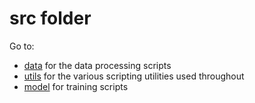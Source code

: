 # src folder

Go to:

- [data](https://github.com/tdeboissiere/DeepLearningImplementations/tree/master/WGAN_tf/src/data) for the data processing scripts
- [utils](https://github.com/tdeboissiere/DeepLearningImplementations/tree/master/WGAN_tf/src/utils) for the various scripting utilities used throughout
- [model](https://github.com/tdeboissiere/DeepLearningImplementations/tree/master/WGAN_tf/src/model) for training scripts
